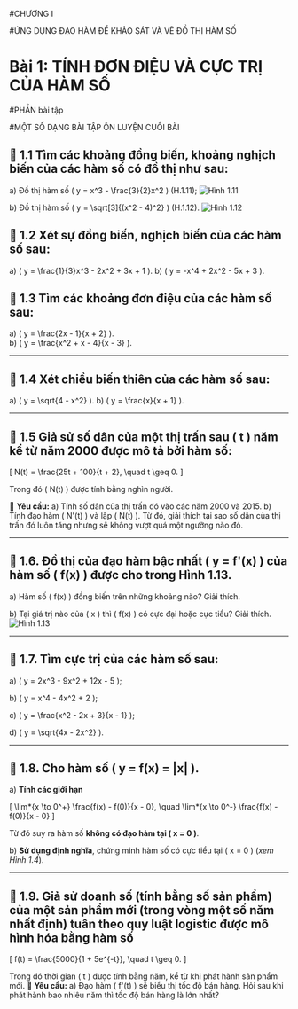 
#CHƯƠNG I

#ỨNG DỤNG ĐẠO HÀM ĐỂ KHẢO SÁT VÀ VẼ ĐỒ THỊ HÀM SỐ

# Bài 1: TÍNH ĐƠN ĐIỆU VÀ CỰC TRỊ CỦA HÀM SỐ

#PHẦN bài tập

#MỘT SỐ DẠNG BÀI TẬP ÔN LUYỆN CUỐI BÀI

## 🔎 1.1 Tìm các khoảng đồng biến, khoảng nghịch biến của các hàm số có đồ thị như sau:

a) Đồ thị hàm số \( y = x^3 - \frac{3}{2}x^2 \) (H.1.11);
![Hình 1.11](images/Hinh_1_11.png) 

b) Đồ thị hàm số \( y = \sqrt[3]{(x^2 - 4)^2} \) (H.1.12).
![Hình 1.12](images/Hinh_1_12.png)

## 🔎 1.2 Xét sự đồng biến, nghịch biến của các hàm số sau:

a) \( y = \frac{1}{3}x^3 - 2x^2 + 3x + 1 \). 
b) \( y = -x^4 + 2x^2 - 5x + 3 \).

## 🔎 1.3 Tìm các khoảng đơn điệu của các hàm số sau:

a) \( y = \frac{2x - 1}{x + 2} \).  
b) \( y = \frac{x^2 + x - 4}{x - 3} \).

---

## 🔎 1.4 Xét chiều biến thiên của các hàm số sau:

a) \( y = \sqrt{4 - x^2} \). 
b) \( y = \frac{x}{x + 1} \).

---

## 🔎 1.5 Giả sử số dân của một thị trấn sau \( t \) năm kể từ năm 2000 được mô tả bởi hàm số:

\[
N(t) = \frac{25t + 100}{t + 2}, \quad t \geq 0.
\]

Trong đó \( N(t) \) được tính bằng nghìn người.

📌 **Yêu cầu:** 
a) Tính số dân của thị trấn đó vào các năm 2000 và 2015. 
b) Tính đạo hàm \( N'(t) \) và lập \( N(t) \). Từ đó, giải thích tại sao số dân của thị trấn đó luôn tăng nhưng sẽ không vượt quá một ngưỡng nào đó.

---

## 🔎 1.6. Đồ thị của đạo hàm bậc nhất \( y = f'(x) \) của hàm số \( f(x) \) được cho trong Hình 1.13.

a) Hàm số \( f(x) \) đồng biến trên những khoảng nào? Giải thích.

b) Tại giá trị nào của \( x \) thì \( f(x) \) có cực đại hoặc cực tiểu? Giải thích.
![Hình 1.13](images/Hinh_1_13.png)

---

## 🔎 1.7. Tìm cực trị của các hàm số sau:

a) \( y = 2x^3 - 9x^2 + 12x - 5 \);

b) \( y = x^4 - 4x^2 + 2 \);

c) \( y = \frac{x^2 - 2x + 3}{x - 1} \);

d) \( y = \sqrt{4x - 2x^2} \).

---


## 🔎 1.8. Cho hàm số \( y = f(x) = |x| \).

a) **Tính các giới hạn**

\[
\lim*{x \to 0^+} \frac{f(x) - f(0)}{x - 0}, \quad \lim*{x \to 0^-} \frac{f(x) - f(0)}{x - 0}
\]

Từ đó suy ra hàm số **không có đạo hàm tại \( x = 0 \)**.

b) **Sử dụng định nghĩa**, chứng minh hàm số có cực tiểu tại \( x = 0 \) (_xem Hình 1.4_).

---

## 🔎 1.9. Giả sử doanh số (tính bằng số sản phẩm) của một sản phẩm mới (trong vòng một số năm nhất định) tuân theo quy luật logistic được mô hình hóa bằng hàm số

\[
f(t) = \frac{5000}{1 + 5e^{-t}}, \quad t \geq 0.
\]

Trong đó thời gian \( t \) được tính bằng năm, kể từ khi phát hành sản phẩm mới. 
📌 **Yêu cầu:** 
a) Đạo hàm \( f'(t) \) sẽ biểu thị tốc độ bán hàng. Hỏi sau khi phát hành bao nhiêu năm thì tốc độ bán hàng là lớn nhất?
